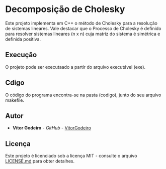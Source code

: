 # Decomposição de Cholesky
Este projeto implementa em C++ o método de Cholesky para a resolução de sistemas lineares. Vale destacar que o  Processo de Cholesky é definido para resolver sistemas  lineares (n x n) cuja  matriz do sistema é simétrica e definida positiva.

## Execução

O projeto pode ser executaado a partir do arquivo executável (exe). 

## Cdigo

O código do programa encontra-se na pasta (codigo), junto do seu arquivo makefile.

## Autor

* **Vítor Godeiro** - *GitHub* - [VitorGodeiro](https://github.com/vitorgodeiro)

## Licença

Este projeto é licenciado sob a licença MIT - consulte o arquivo [LICENSE.md](LICENSE) para obter detalhes.

